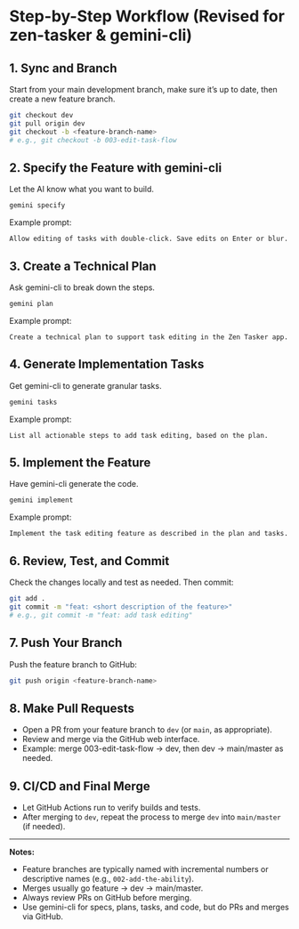 # Step-by-Step Workflow (Revised for zen-tasker & gemini-cli)

## 1. Sync and Branch

Start from your main development branch, make sure it’s up to date, then create a new feature branch.

```bash
git checkout dev
git pull origin dev
git checkout -b <feature-branch-name>
# e.g., git checkout -b 003-edit-task-flow
```

## 2. Specify the Feature with gemini-cli

Let the AI know what you want to build.

```bash
gemini specify
```

Example prompt:
```
Allow editing of tasks with double-click. Save edits on Enter or blur.
```

## 3. Create a Technical Plan

Ask gemini-cli to break down the steps.

```bash
gemini plan
```

Example prompt:
```
Create a technical plan to support task editing in the Zen Tasker app.
```

## 4. Generate Implementation Tasks

Get gemini-cli to generate granular tasks.

```bash
gemini tasks
```

Example prompt:
```
List all actionable steps to add task editing, based on the plan.
```

## 5. Implement the Feature

Have gemini-cli generate the code.

```bash
gemini implement
```

Example prompt:
```
Implement the task editing feature as described in the plan and tasks.
```

## 6. Review, Test, and Commit

Check the changes locally and test as needed. Then commit:

```bash
git add .
git commit -m "feat: <short description of the feature>"
# e.g., git commit -m "feat: add task editing"
```

## 7. Push Your Branch

Push the feature branch to GitHub:

```bash
git push origin <feature-branch-name>
```

## 8. Make Pull Requests

- Open a PR from your feature branch to `dev` (or `main`, as appropriate).
- Review and merge via the GitHub web interface.
- Example: merge 003-edit-task-flow → dev, then dev → main/master as needed.

## 9. CI/CD and Final Merge

- Let GitHub Actions run to verify builds and tests.
- After merging to `dev`, repeat the process to merge `dev` into `main/master` (if needed).

---

**Notes:**
- Feature branches are typically named with incremental numbers or descriptive names (e.g., `002-add-the-ability`).
- Merges usually go feature → dev → main/master.
- Always review PRs on GitHub before merging.
- Use gemini-cli for specs, plans, tasks, and code, but do PRs and merges via GitHub.
